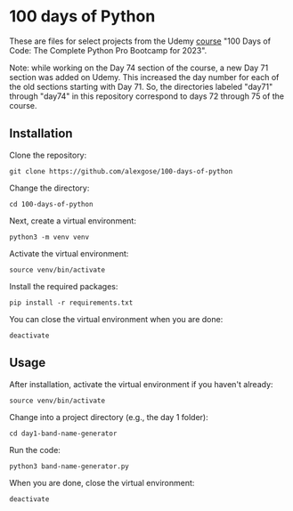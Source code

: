 # 100 days of Python

These are files for select projects from the Udemy [course](https://www.udemy.com/course/100-days-of-code/) "100 Days of Code: The Complete Python Pro Bootcamp for 2023".

Note: while working on the Day 74 section of the course, a new Day 71 section was added on Udemy.  This increased the day number for each of the old sections starting with Day 71.  So, the directories labeled "day71" through "day74" in this repository correspond to days 72 through 75 of the course.

## Installation

Clone the repository:

```
git clone https://github.com/alexgose/100-days-of-python
```

Change the directory:

```
cd 100-days-of-python
```

Next, create a virtual environment:

```
python3 -m venv venv
```

Activate the virtual environment:

```
source venv/bin/activate
```

Install the required packages:

```
pip install -r requirements.txt
```

You can close the virtual environment when you are done:

```
deactivate
```

## Usage

After installation, activate the virtual environment if you haven't already:

```
source venv/bin/activate
```

Change into a project directory (e.g., the day 1 folder):

```
cd day1-band-name-generator
```

Run the code:

```
python3 band-name-generator.py
```

When you are done, close the virtual environment:

```
deactivate
```
